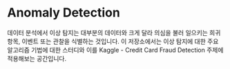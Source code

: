 # Anomaly Detection
 
데이터 분석에서 이상 탐지는 대부분의 데이터와 크게 달라 의심을 불러 일으키는 희귀 항목, 이벤트 또는 관찰을 식별하는 것입니다.
이 저장소에서는 이상 탐지에 대한 주요 알고리즘 기법에 대한 스터디와 이를 Kaggle - Credit Card Fraud Detection 주제에 적용해보는 공간입니다.
